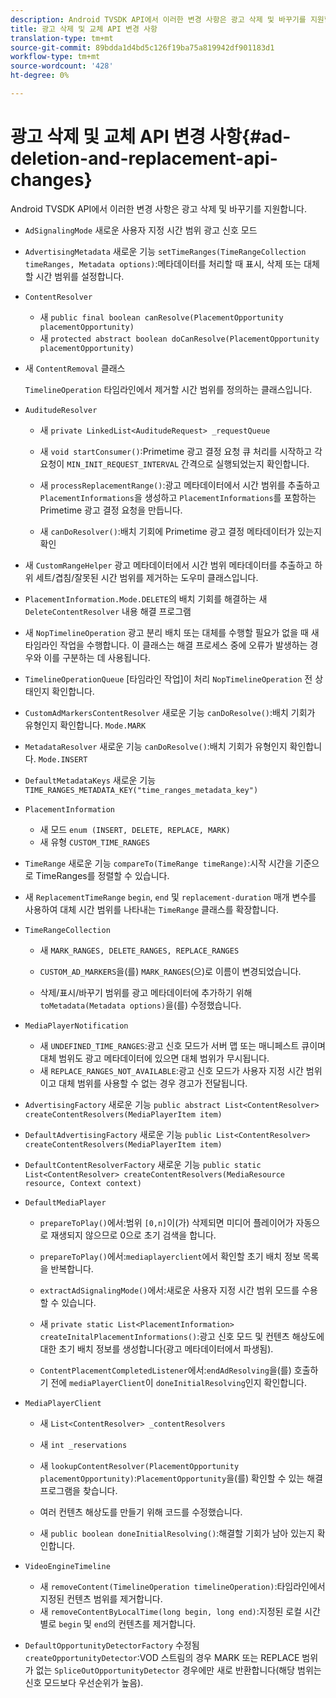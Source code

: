 ```yaml
---
description: Android TVSDK API에서 이러한 변경 사항은 광고 삭제 및 바꾸기를 지원합니다.
title: 광고 삭제 및 교체 API 변경 사항
translation-type: tm+mt
source-git-commit: 89bdda1d4bd5c126f19ba75a819942df901183d1
workflow-type: tm+mt
source-wordcount: '428'
ht-degree: 0%

---
```



# 광고 삭제 및 교체 API 변경 사항{#ad-deletion-and-replacement-api-changes}

Android TVSDK API에서 이러한 변경 사항은 광고 삭제 및 바꾸기를 지원합니다.

* `AdSignalingMode` 새로운 사용자 지정 시간 범위 광고 신호 모드

* `AdvertisingMetadata` 새로운 기능  `setTimeRanges(TimeRangeCollection timeRanges, Metadata options)`:메타데이터를 처리할 때 표시, 삭제 또는 대체할 시간 범위를 설정합니다.

* `ContentResolver`

   * 새 `public final boolean canResolve(PlacementOpportunity placementOpportunity)`
   * 새 `protected abstract boolean doCanResolve(PlacementOpportunity placementOpportunity)`

* 새 `ContentRemoval` 클래스

   `TimelineOperation` 타임라인에서 제거할 시간 범위를 정의하는 클래스입니다.

* `AuditudeResolver`

   * 새 `private LinkedList<AuditudeRequest> _requestQueue`
   * 새 `void startConsumer()`:Primetime 광고 결정 요청 큐 처리를 시작하고 각 요청이 `MIN_INIT_REQUEST_INTERVAL` 간격으로 실행되었는지 확인합니다.

   * 새 `processReplacementRange()`:광고 메타데이터에서 시간 범위를 추출하고 `PlacementInformations`을 생성하고 `PlacementInformations`를 포함하는 Primetime 광고 결정 요청을 만듭니다.

   * 새 `canDoResolver()`:배치 기회에 Primetime 광고 결정 메타데이터가 있는지 확인

* 새 `CustomRangeHelper` 광고 메타데이터에서 시간 범위 메타데이터를 추출하고 하위 세트/겹침/잘못된 시간 범위를 제거하는 도우미 클래스입니다.

* `PlacementInformation.Mode.DELETE`의 배치 기회를 해결하는 새 `DeleteContentResolver` 내용 해결 프로그램

* 새 `NopTimelineOperation` 광고 분리 배치 또는 대체를 수행할 필요가 없을 때 새 타임라인 작업을 수행합니다. 이 클래스는 해결 프로세스 중에 오류가 발생하는 경우와 이를 구분하는 데 사용됩니다.

* `TimelineOperationQueue` [타임라인 작업]이 처리  `NopTimelineOperation` 전 상태인지 확인합니다.

* `CustomAdMarkersContentResolver` 새로운 기능  `canDoResolve()`:배치 기회가 유형인지 확인합니다.  `Mode.MARK`

* `MetadataResolver` 새로운 기능  `canDoResolve()`:배치 기회가 유형인지 확인합니다.  `Mode.INSERT`

* `DefaultMetadataKeys` 새로운 기능  `TIME_RANGES_METADATA_KEY("time_ranges_metadata_key")`

* `PlacementInformation`

   * 새 모드 `enum (INSERT, DELETE, REPLACE, MARK)`
   * 새 유형 `CUSTOM_TIME_RANGES`

* `TimeRange` 새로운 기능  `compareTo(TimeRange timeRange)`:시작 시간을 기준으로 TimeRanges를 정렬할 수 있습니다.

* 새 `ReplacementTimeRange` `begin`, `end` 및 `replacement-duration` 매개 변수를 사용하여 대체 시간 범위를 나타내는 `TimeRange` 클래스를 확장합니다.

* `TimeRangeCollection`

   * 새 `MARK_RANGES, DELETE_RANGES, REPLACE_RANGES`
   * `CUSTOM_AD_MARKERS`을(를) `MARK_RANGES`(으)로 이름이 변경되었습니다.

   * 삭제/표시/바꾸기 범위를 광고 메타데이터에 추가하기 위해 `toMetadata(Metadata options)`을(를) 수정했습니다.

* `MediaPlayerNotification`

   * 새 `UNDEFINED_TIME_RANGES`:광고 신호 모드가 서버 맵 또는 매니페스트 큐이며 대체 범위도 광고 메타데이터에 있으면 대체 범위가 무시됩니다.
   * 새 `REPLACE_RANGES_NOT_AVAILABLE`:광고 신호 모드가 사용자 지정 시간 범위이고 대체 범위를 사용할 수 없는 경우 경고가 전달됩니다.

* `AdvertisingFactory` 새로운 기능  `public abstract List<ContentResolver> createContentResolvers(MediaPlayerItem item)`

* `DefaultAdvertisingFactory` 새로운 기능  `public List<ContentResolver> createContentResolvers(MediaPlayerItem item)`

* `DefaultContentResolverFactory` 새로운 기능  `public static List<ContentResolver> createContentResolvers(MediaResource resource, Context context)`

* `DefaultMediaPlayer`

   * `prepareToPlay()`에서:범위 `[0,n]`이(가) 삭제되면 미디어 플레이어가 자동으로 재생되지 않으므로 0으로 초기 검색을 합니다.

   * `prepareToPlay()`에서:`mediaplayerclient`에서 확인할 초기 배치 정보 목록을 반복합니다.

   * `extractAdSignalingMode()`에서:새로운 사용자 지정 시간 범위 모드를 수용할 수 있습니다.
   * 새 `private static List<PlacementInformation> createInitalPlacementInformations()`:광고 신호 모드 및 컨텐츠 해상도에 대한 초기 배치 정보를 생성합니다(광고 메타데이터에서 파생됨).
   * `ContentPlacementCompletedListener`에서:`endAdResolving`을(를) 호출하기 전에 `mediaPlayerClient`이 `doneInitialResolving`인지 확인합니다.

* `MediaPlayerClient`

   * 새 `List<ContentResolver> _contentResolvers`
   * 새 `int _reservations`
   * 새 `lookupContentResolver(PlacementOpportunity placementOpportunity)`:`PlacementOpportunity`을(를) 확인할 수 있는 해결 프로그램을 찾습니다.

   * 여러 컨텐츠 해상도를 만들기 위해 코드를 수정했습니다.
   * 새 `public boolean doneInitialResolving()`:해결할 기회가 남아 있는지 확인합니다.

* `VideoEngineTimeline`

   * 새 `removeContent(TimelineOperation timelineOperation)`:타임라인에서 지정된 컨텐츠 범위를 제거합니다.
   * 새 `removeContentByLocalTime(long begin, long end)`:지정된 로컬 시간별로 `begin` 및 `end`의 컨텐츠를 제거합니다.

* `DefaultOpportunityDetectorFactory` 수정됨  `createOpportunityDetector`:VOD 스트림의 경우 MARK 또는 REPLACE 범위가 없는  `SpliceOutOpportunityDetector` 경우에만 새로 반환합니다(해당 범위는 신호 모드보다 우선순위가 높음).

